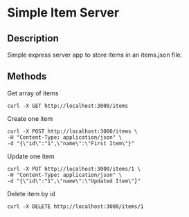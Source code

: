 # Simple Item Server

## Description

Simple express server app to store items in an items.json file.

## Methods

Get array of items

```
curl -X GET http://localhost:3000/items
```

Create one item

```
curl -X POST http://localhost:3000/items \
-H "Content-Type: application/json" \
-d "{\"id\":"1",\"name\":\"First Item\"}"
```

Update one item

```
curl -X PUT http://localhost:3000/items/1 \
-H "Content-Type: application/json" \
-d "{\"id\":"1",\"name\":\"Updated Item\"}"
```

Delete item by id

```
curl -X DELETE http://localhost:3000/items/1
```
